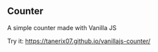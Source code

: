 ## Counter

A simple counter made with Vanilla JS

Try it: https://tanerix07.github.io/vanillajs-counter/
